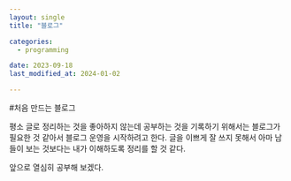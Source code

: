 ```yaml
---
layout: single
title: "블로그"

categories:
  - programming

date: 2023-09-18
last_modified_at: 2024-01-02

---
```


#처음 만드는 블로그

 평소 글로 정리하는 것을 좋아하지 않는데 공부하는 것을 기록하기 위해서는
블로그가 필요한 것 같아서 블로그 운영을 시작하려고 한다. 글을 이쁘게 잘
쓰지 못해서 아마 남들이 보는 것보다는 내가 이해하도록 정리를 할 것 같다.

앞으로 열심히 공부해 보겠다.

